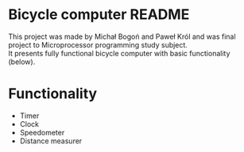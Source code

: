 # Bicycle computer README
This project was made by Michał Bogoń and Paweł Król and was final project to Microprocessor programming study subject. <br />
It presents fully functional bicycle computer with basic functionality (below).

# Functionality
* Timer
* Clock
* Speedometer
* Distance measurer

# 

